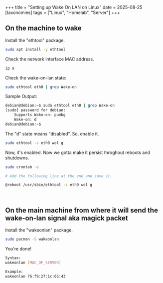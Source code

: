 +++
title = "Setting up Wake On LAN on Linux"
date = 2025-08-25
[taxonomies]
tags = ["Linux", "Homelab", "Server"]
+++
## On the machine to wake

Install the "ethtool" package.
```sh
sudo apt install -y ethtool
```

Check the network interface MAC address.
```sh
ip a
```

Check the wake-on-lan state:
```sh
sudo ethtool eth0 | grep Wake-on
```

Sample Output:
```sh
debian@debian:~$ sudo ethtool eth0 | grep Wake-on
[sudo] password for debian: 
	Supports Wake-on: pumbg
	Wake-on: d
debian@debian:~$ 
```

The "d" state means "disabled". So, enable it.
```sh
sudo ethtool -s eth0 wol g
```

Now, it's enabled. Now we gotta make it persist throghout reboots and shutdowns.
```sh
sudo crontab -e

# Add the following line at the end and save it.

@reboot /usr/sbin/ethtool -s eth0 wol g
```

&nbsp;

## On the main machine from where it will send the wake-on-lan signal aka magick packet

Install the "wakeonlan" package.
```sh
sudo pacman -S wakeonlan
```

You're done!
```sh
Syntax:
wakeonlan [MAC_OF_SERVER]

Example:
wakeonlan 76:f9:27:1c:65:43
```
